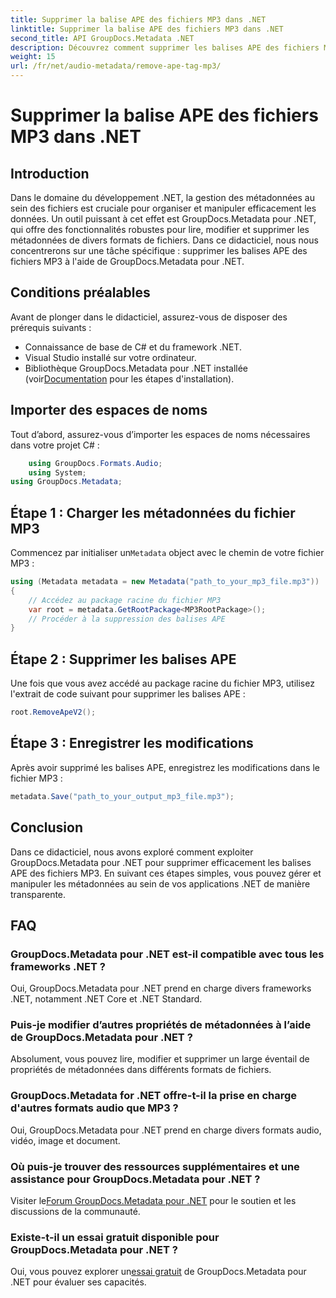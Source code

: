 ```yaml
---
title: Supprimer la balise APE des fichiers MP3 dans .NET
linktitle: Supprimer la balise APE des fichiers MP3 dans .NET
second_title: API GroupDocs.Metadata .NET
description: Découvrez comment supprimer les balises APE des fichiers MP3 à l’aide de GroupDocs.Metadata pour .NET. Gérez sans effort les métadonnées dans vos applications .NET.
weight: 15
url: /fr/net/audio-metadata/remove-ape-tag-mp3/
---
```


# Supprimer la balise APE des fichiers MP3 dans .NET

## Introduction
Dans le domaine du développement .NET, la gestion des métadonnées au sein des fichiers est cruciale pour organiser et manipuler efficacement les données. Un outil puissant à cet effet est GroupDocs.Metadata pour .NET, qui offre des fonctionnalités robustes pour lire, modifier et supprimer les métadonnées de divers formats de fichiers. Dans ce didacticiel, nous nous concentrerons sur une tâche spécifique : supprimer les balises APE des fichiers MP3 à l'aide de GroupDocs.Metadata pour .NET. 
## Conditions préalables
Avant de plonger dans le didacticiel, assurez-vous de disposer des prérequis suivants :
- Connaissance de base de C# et du framework .NET.
- Visual Studio installé sur votre ordinateur.
-  Bibliothèque GroupDocs.Metadata pour .NET installée (voir[Documentation](https://tutorials.groupdocs.com/metadata/net/) pour les étapes d'installation).

## Importer des espaces de noms
Tout d’abord, assurez-vous d’importer les espaces de noms nécessaires dans votre projet C# :
```csharp
    using GroupDocs.Formats.Audio;
    using System;
using GroupDocs.Metadata;
```
## Étape 1 : Charger les métadonnées du fichier MP3
 Commencez par initialiser un`Metadata` object avec le chemin de votre fichier MP3 :
```csharp
using (Metadata metadata = new Metadata("path_to_your_mp3_file.mp3"))
{
    // Accédez au package racine du fichier MP3
    var root = metadata.GetRootPackage<MP3RootPackage>();
    // Procéder à la suppression des balises APE
}
```
## Étape 2 : Supprimer les balises APE
Une fois que vous avez accédé au package racine du fichier MP3, utilisez l'extrait de code suivant pour supprimer les balises APE :
```csharp
root.RemoveApeV2();
```
## Étape 3 : Enregistrer les modifications
Après avoir supprimé les balises APE, enregistrez les modifications dans le fichier MP3 :
```csharp
metadata.Save("path_to_your_output_mp3_file.mp3");
```

## Conclusion
Dans ce didacticiel, nous avons exploré comment exploiter GroupDocs.Metadata pour .NET pour supprimer efficacement les balises APE des fichiers MP3. En suivant ces étapes simples, vous pouvez gérer et manipuler les métadonnées au sein de vos applications .NET de manière transparente.

## FAQ
### GroupDocs.Metadata pour .NET est-il compatible avec tous les frameworks .NET ?
Oui, GroupDocs.Metadata pour .NET prend en charge divers frameworks .NET, notamment .NET Core et .NET Standard.
### Puis-je modifier d’autres propriétés de métadonnées à l’aide de GroupDocs.Metadata pour .NET ?
Absolument, vous pouvez lire, modifier et supprimer un large éventail de propriétés de métadonnées dans différents formats de fichiers.
### GroupDocs.Metadata for .NET offre-t-il la prise en charge d'autres formats audio que MP3 ?
Oui, GroupDocs.Metadata pour .NET prend en charge divers formats audio, vidéo, image et document.
### Où puis-je trouver des ressources supplémentaires et une assistance pour GroupDocs.Metadata pour .NET ?
 Visiter le[Forum GroupDocs.Metadata pour .NET](https://forum.groupdocs.com/c/metadata/14) pour le soutien et les discussions de la communauté.
### Existe-t-il un essai gratuit disponible pour GroupDocs.Metadata pour .NET ?
 Oui, vous pouvez explorer un[essai gratuit](https://releases.groupdocs.com/) de GroupDocs.Metadata pour .NET pour évaluer ses capacités.